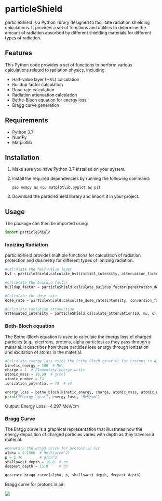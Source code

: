 # particleShield

particleShield is a Python library designed to facilitate radiation shielding calculations. It provides a set of functions and utilities to determine the amount of radiation absorbed by different shielding materials for different types of radiation.

## Features

This Python code provides a set of functions to perform various calculations related to radiation physics, including:

- Half-value layer (HVL) calculation
- Buildup factor calculation
- Dose rate calculation
- Radiation attenuation calculation
- Bethe-Bloch equation for energy loss
- Bragg curve generation

## Requirements

- Python 3.7
- NumPy
- Matplotlib

## Installation

1. Make sure you have Python 3.7 installed on your system.

2. Install the required dependencies by running the following command:

   ```shell
   pip numpy as np, matplotlib.pyplot as plt
   ```
   
3. Download the particleShield library and import it in your project.


## Usage

The package can then be imported using:

```python
import particleShield
```
### Ionizing Radiation
particleShield provides multiple functions for calculation of radiation protection and dosimetry for different types of ionizing radiation.

```python
#Calculate the half-value layer
hvl = particleShield.calculate_hvl(initial_intensity, attenuation_factor)

#Calculate the buildup factor
buildup_factor = particleShield.calculate_buildup_factor(penetration_depth, attenuation_factor)

#Calculate the dose rate
dose_rate = particleShield.calculate_dose_rate(intensity, conversion_factor, time, distance)

#Calculate radiation attenuation
attenuated_intensity = particleShield.calculate_attenuation(I0, mu, x)
```
### Beth-Bloch equation
The Bethe-Bloch equation is used to calculate the energy loss of charged particles (e.g., electrons, protons, alpha particles) as they pass through a material. It describes how these particles lose energy through ionization and excitation of atoms in the material.


```python
#Calculate energy loss using the Bethe-Bloch equation for Protons in Air
kinetic_energy = 100  # MeV
charge = 1  # Elementary charge units
atomic_mass = 28.09  # g/mol
atomic_number = 14
ionization_potential = 78  # eV

energy_loss = bethe_bloch(kinetic_energy, charge, atomic_mass, atomic_number, ionization_potential)
print("Energy Loss:", energy_loss, "MeV/cm")
```
Output: Energy Loss: -4.297 MeV/cm

### Bragg Curve
The Bragg curve is a graphical representation that illustrates how the energy deposition of charged particles varies with depth as they traverse a material.

```python
#Generate the Bragg curve for protons in air
alpha = 0.1666  # MeV/(g/cm^2)
p = 1.76        # g/cm^2
shallowest_depth = 10.0  # cm
deepest_depth = 15.0     # cm

generate_bragg_curve(alpha, p, shallowest_depth, deepest_depth)

```
Bragg curve for protons in air:

![](https://github.com/ypragyan/ParticleShield/blob/main/bragcurve.png)

